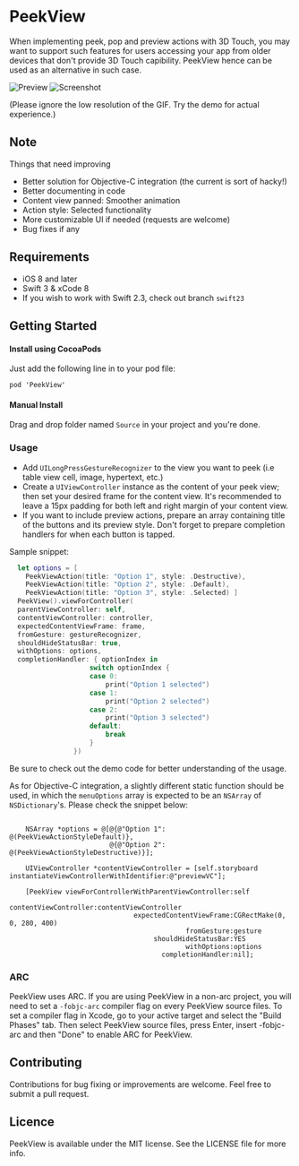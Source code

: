 # PeekView
When implementing peek, pop and preview actions with 3D Touch, you may want to support such features for users accessing your app from older devices that don't provide 3D Touch capibility. PeekView hence can be used as an alternative in such case.

![Preview](https://github.com/itsmeichigo/PeekView/blob/master/peekview.gif)
![Screenshot](https://github.com/itsmeichigo/PeekView/blob/master/screenshot.png)

(Please ignore the low resolution of the GIF. Try the demo for actual experience.)

## Note

Things that need improving
- Better solution for Objective-C integration (the current is sort of hacky!)
- Better documenting in code
- Content view panned: Smoother animation
- Action style: Selected functionality
- More customizable UI if needed (requests are welcome)
- Bug fixes if any

## Requirements

- iOS 8 and later
- Swift 3 & xCode 8
- If you wish to work with Swift 2.3, check out branch `swift23`

## Getting Started

#### Install using CocoaPods

Just add the following line in to your pod file:
  
	pod 'PeekView'

#### Manual Install

Drag and drop folder named `Source` in your project and you're done.

### Usage

- Add `UILongPressGestureRecognizer` to the view you want to peek (i.e table view cell, image, hypertext, etc.)
- Create a `UIViewController` instance as the content of your peek view; then set your desired frame for the content view. It's recommended to leave a 15px padding for both left and right margin of your content view.
- If you want to include preview actions, prepare an array containing title of the buttons and its preview style. Don't forget to prepare completion handlers for when each button is tapped.

Sample snippet:

```Swift
  let options = [ 
    PeekViewAction(title: "Option 1", style: .Destructive), 
    PeekViewAction(title: "Option 2", style: .Default), 
    PeekViewAction(title: "Option 3", style: .Selected) ]
  PeekView().viewForController(
  parentViewController: self, 
  contentViewController: controller, 
  expectedContentViewFrame: frame, 
  fromGesture: gestureRecognizer, 
  shouldHideStatusBar: true, 
  withOptions: options, 
  completionHandler: { optionIndex in
                    switch optionIndex {
                    case 0:
                        print("Option 1 selected")
                    case 1:
                        print("Option 2 selected")
                    case 2:
                        print("Option 3 selected")
                    default:
                        break
                    }
                })
```

Be sure to check out the demo code for better understanding of the usage.

As for Objective-C integration, a slightly different static function should be used, in which the `menuOptions` array is expected to be an `NSArray` of `NSDictionary`'s. Please check the snippet below:

```Objc

    NSArray *options = @[@{@"Option 1": @(PeekViewActionStyleDefault)},
                         @{@"Option 2": @(PeekViewActionStyleDestructive)}];
    
    UIViewController *contentViewController = [self.storyboard instantiateViewControllerWithIdentifier:@"previewVC"];
    
    [PeekView viewForControllerWithParentViewController:self
                                  contentViewController:contentViewController
                               expectedContentViewFrame:CGRectMake(0, 0, 280, 400)
                                            fromGesture:gesture
                                    shouldHideStatusBar:YES
                                            withOptions:options
                                      completionHandler:nil];
```

### ARC

PeekView uses ARC. If you are using PeekView in a non-arc project, you
will need to set a `-fobjc-arc` compiler flag on every PeekView source files. To set a
compiler flag in Xcode, go to your active target and select the "Build Phases" tab. Then select
PeekView source files, press Enter, insert -fobjc-arc and then "Done" to enable ARC
for PeekView.

## Contributing

Contributions for bug fixing or improvements are welcome. Feel free to submit a pull request.

## Licence

PeekView is available under the MIT license. See the LICENSE file for more info.

